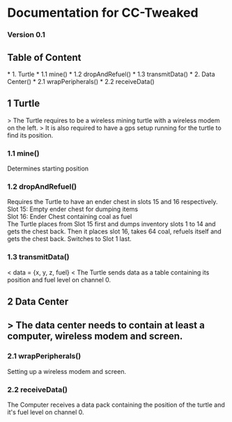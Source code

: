<h1>Documentation for CC-Tweaked</h1>
<h3>Version 0.1</h3>

<h2>Table of Content</h2>
* 1. Turtle
* 1.1 mine()
* 1.2 dropAndRefuel()
* 1.3 transmitData()
* 2. Data Center()
* 2.1 wrapPeripherals()
* 2.2 receiveData()


<h2>1 Turtle</h2>
> The Turtle requires to be a wireless mining turtle with a wireless modem on the left.
> It is also required to have a gps setup running for the turtle to find its position.


<h3>1.1 mine()</h3>
<p>Determines starting position</p>

<h3>1.2 dropAndRefuel()</h3>
<p>Requires the Turtle to have an ender chest in slots 15 and 16 respectively.<br>
Slot 15: Empty ender chest for dumping items<br>
Slot 16: Ender Chest containing coal as fuel<br>
The Turtle places from Slot 15 first and dumps inventory slots 1 to 14 and gets the chest back. Then it places slot 16, takes 64 coal, refuels itself and gets the chest back. Switches to Slot 1 last.</p>

<h3>1.3 transmitData()</h3>
< data = {x, y, z, fuel}
< The Turtle sends data as a table containing its position and fuel level on channel 0.


<h2>2 Data Center<h2>
<p>> The data center needs to contain at least a computer, wireless modem and screen.</p>

<h3>2.1 wrapPeripherals()</h3>
<p>Setting up a wireless modem and screen.</p>

<h3>2.2 receiveData()</h3>
<p>The Computer receives a data pack containing the position of the turtle and it's fuel level on channel 0.</p>
